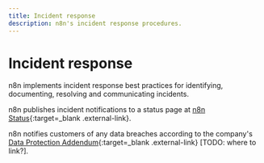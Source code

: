 ```yaml
---
title: Incident response
description: n8n's incident response procedures.
---
```


# Incident response

n8n implements incident response best practices for identifying, documenting, resolving and communicating incidents. 

n8n publishes incident notifications to a status page at [n8n Status](https://status.n8n.cloud/){:target=_blank .external-link}.

n8n notifies customers of any data breaches according to the company's [Data Protection Addendum](){:target=_blank .external-link} [TODO: where to link?].
